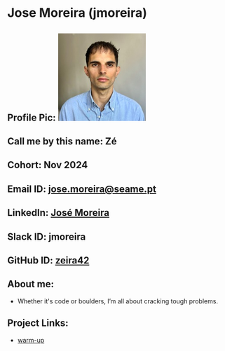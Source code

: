 # Jose Moreira (jmoreira)
## Profile Pic: ![José Moreira](jmoreira.jpeg "jmoreira")
## Call me by this name: Zé
## Cohort: Nov 2024
## Email ID: jose.moreira@seame.pt
## LinkedIn: [José Moreira](https://linkedin.com/in/zemiguelmoreira)
## Slack ID: jmoreira
## GitHub ID: [zeira42](https://github.com/zeira42)
## About me:
- Whether it's code or boulders, I’m all about cracking tough problems.
## Project Links:
- [warm-up](https://github.com/zeira42/SEA-ME-warm-up)
